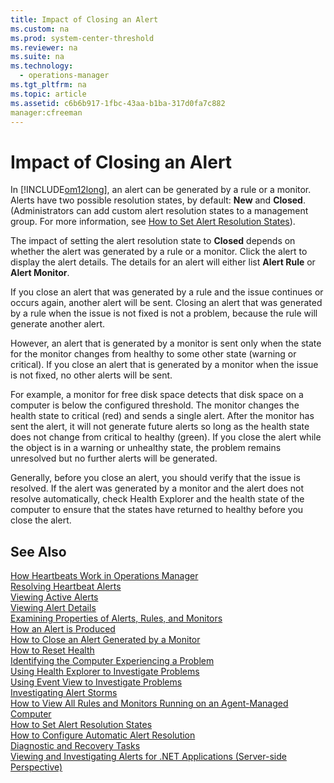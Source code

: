 ```yaml
---
title: Impact of Closing an Alert
ms.custom: na
ms.prod: system-center-threshold
ms.reviewer: na
ms.suite: na
ms.technology: 
  - operations-manager
ms.tgt_pltfrm: na
ms.topic: article
ms.assetid: c6b6b917-1fbc-43aa-b1ba-317d0fa7c882
manager:cfreeman
---
```

# Impact of Closing an Alert
In [!INCLUDE[om12long](../../om/manage//om12long_md.md)], an alert can be generated by a rule or a monitor. Alerts have two possible resolution states, by default: **New** and **Closed**. \(Administrators can add custom alert resolution states to a management group. For more information, see [How to Set Alert Resolution States](../../om/manage/How-to-Set-Alert-Resolution-States.md)\).  
  
The impact of setting the alert resolution state to **Closed** depends on whether the alert was generated by a rule or a monitor. Click the alert to display the alert details. The details for an alert will either list **Alert Rule** or **Alert Monitor**.  
  
If you close an alert that was generated by a rule and the issue continues or occurs again, another alert will be sent. Closing an alert that was generated by a rule when the issue is not fixed is not a problem, because the rule will generate another alert.  
  
However, an alert that is generated by a monitor is sent only when the state for the monitor changes from healthy to some other state \(warning or critical\). If you close an alert that is generated by a monitor when the issue is not fixed, no other alerts will be sent.  
  
For example, a monitor for free disk space detects that disk space on a computer is below the configured threshold. The monitor changes the health state to critical \(red\) and sends a single alert. After the monitor has sent the alert, it will not generate future alerts so long as the health state does not change from critical to healthy \(green\). If you close the alert while the object is in a warning or unhealthy state, the problem remains unresolved but no further alerts will be generated.  
  
Generally, before you close an alert, you should verify that the issue is resolved. If the alert was generated by a monitor and the alert does not resolve automatically, check Health Explorer and the health state of the computer to ensure that the states have returned to healthy before you close the alert.  
  
## See Also  
[How Heartbeats Work in Operations Manager](../../om/manage/How-Heartbeats-Work-in-Operations-Manager.md)  
[Resolving Heartbeat Alerts](../../om/manage/Resolving-Heartbeat-Alerts.md)  
[Viewing Active Alerts](../../om/manage/Viewing-Active-Alerts.md)  
[Viewing Alert Details](../../om/manage/Viewing-Alert-Details.md)  
[Examining Properties of Alerts, Rules, and Monitors](../../om/manage/Examining-Properties-of-Alerts--Rules--and-Monitors.md)  
[How an Alert is Produced](../../om/manage/How-an-Alert-is-Produced.md)  
[How to Close an Alert Generated by a Monitor](../../om/manage/How-to-Close-an-Alert-Generated-by-a-Monitor.md)  
[How to Reset Health](../../om/manage/How-to-Reset-Health.md)  
[Identifying the Computer Experiencing a Problem](../../om/manage/Identifying-the-Computer-Experiencing-a-Problem.md)  
[Using Health Explorer to Investigate Problems](../../om/manage/Using-Health-Explorer-to-Investigate-Problems.md)  
[Using Event View to Investigate Problems](../../om/manage/Using-Event-View-to-Investigate-Problems.md)  
[Investigating Alert Storms](../../om/manage/Investigating-Alert-Storms.md)  
[How to View All Rules and Monitors Running on an Agent-Managed Computer](../../om/manage/How-to-View-All-Rules-and-Monitors-Running-on-an-Agent-Managed-Computer.md)  
[How to Set Alert Resolution States](../../om/manage/How-to-Set-Alert-Resolution-States.md)  
[How to Configure Automatic Alert Resolution](../../om/manage/How-to-Configure-Automatic-Alert-Resolution.md)  
[Diagnostic and Recovery Tasks](../../om/manage/Diagnostic-and-Recovery-Tasks.md)  
[Viewing and Investigating Alerts for .NET Applications &#40;Server-side Perspective&#41;](../../om/manage/Viewing-and-Investigating-Alerts-for-.NET-Applications--Server-side-Perspective-.md)  
  
